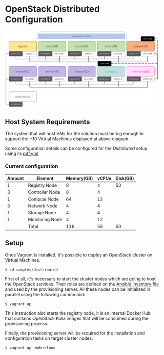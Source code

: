 # OpenStack Distributed Configuration

![Diagram](../../doc/img/diagram_distributed.png)

## Host System Requirements

The system that will host VMs for the solution must be big enough to
support the +10 Virtual Machines displayed at above diagram.

Some configuration details can be configured for the *Distributed*
setup using its [pdf.yml](pdf.yml).

### Current configuration

| Amount | Element           | Memory(GB) | vCPUs | Disk(GB) |
|--------|-------------------|------------|-------|----------|
| 1      | Registry Node     | 8          | 4     | 50       |
| 3      | Controller Node   | 8          | 4     |          |
| 1      | Compute Node      | 64         | 12    |          |
| 3      | Network Node      | 4          | 4     |          |
| 1      | Storage Node      | 4          | 4     |          |
| 1      | Monitoring Node   | 4          | 12    |          |
|        | Total             | 116        | 56    | 50       |

## Setup

Once Vagrant is installed, it's possible to deploy an OpenStack
cluster on Virtual Machines.

    $ cd samples/distributed

First of all, it's necessary to start the cluster nodes which are
going to host the OpenStack services. Their roles are defined on the
[Ansible inventory file](hosts.ini) and used by the provisioning
server. All these nodes can be initialized in parallel using the
following commmand:

    $ vagrant up

This instruction also starts the registry node, it is an internal
Docker Hub that contains OpenStack Kolla images that will be consumed
during the provisioning process.

Finally, the provisioning server will be required for the installation
and configuration tasks on target cluster nodes.

    $ vagrant up undercloud
